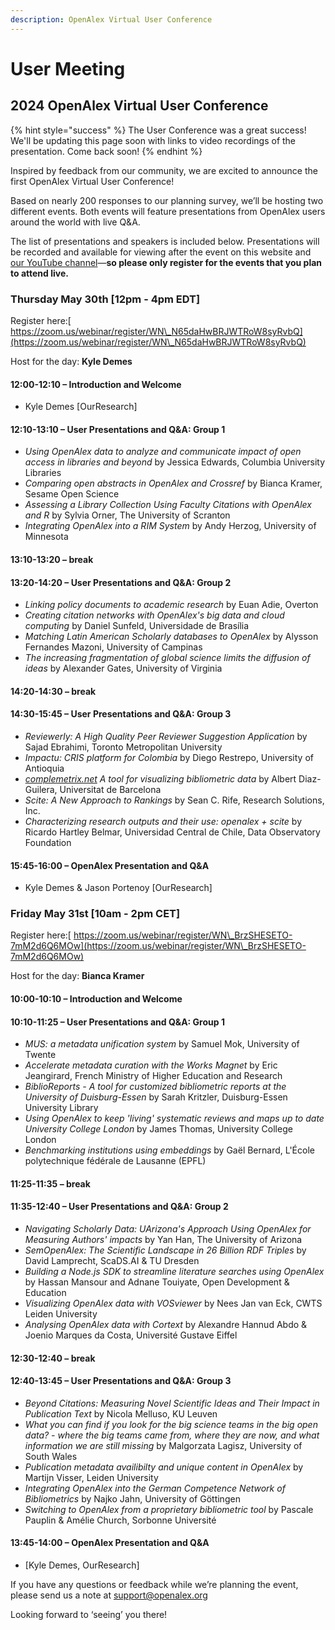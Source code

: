```yaml
---
description: OpenAlex Virtual User Conference
---
```


# User Meeting

## 2024 OpenAlex Virtual User Conference

{% hint style="success" %}
The User Conference was a great success! We'll be updating this page soon with links to video recordings of the presentation. Come back soon!
{% endhint %}

Inspired by feedback from our community, we are excited to announce the first OpenAlex Virtual User Conference!

Based on nearly 200 responses to our planning survey, we’ll be hosting two different events. Both events will feature presentations from OpenAlex users around the world with live Q\&A.

The list of presentations and speakers is included below. Presentations will be recorded and available for viewing after the event on this website and[ our YouTube channel](https://www.youtube.com/@OurResearch)—**so please only register for the events that you plan to attend live.**

### Thursday May 30th \[12pm - 4pm EDT]

Register here:[ https://zoom.us/webinar/register/WN\_N65daHwBRJWTRoW8syRvbQ](https://zoom.us/webinar/register/WN\_N65daHwBRJWTRoW8syRvbQ)

Host for the day: **Kyle Demes**

#### 12:00-12:10 – Introduction and Welcome

* Kyle Demes \[OurResearch]

#### 12:10-13:10 – User Presentations and Q\&A: Group 1

* _Using OpenAlex data to analyze and communicate impact of open access in libraries and beyond_ by Jessica Edwards, Columbia University Libraries
* _Comparing open abstracts in OpenAlex and Crossref_ by Bianca Kramer, Sesame Open Science
* _Assessing a Library Collection Using Faculty Citations with OpenAlex and R_ by Sylvia Orner, The University of Scranton
* _Integrating OpenAlex into a RIM System_ by Andy Herzog, University of Minnesota

#### 13:10-13:20 – break

#### 13:20-14:20 – User Presentations and Q\&A: Group 2

* _Linking policy documents to academic research_ by Euan Adie, Overton
* _Creating citation networks with OpenAlex's big data and cloud computing_ by Daniel Sunfeld, Universidade de Brasília
* _Matching Latin American Scholarly databases to OpenAlex_ by Alysson Fernandes Mazoni, University of Campinas
* _The increasing fragmentation of global science limits the diffusion of ideas_ by Alexander Gates, University of Virginia

#### 14:20-14:30 – break

#### 14:30-15:45 – User Presentations and Q\&A: Group 3

* _Reviewerly: A High Quality Peer Reviewer Suggestion Application_ by Sajad Ebrahimi, Toronto Metropolitan University
* _Impactu: CRIS platform for Colombia_ by Diego Restrepo, University of Antioquia
* [_complemetrix.net_](https://complemetrix.net) _A tool for visualizing bibliometric data_ by Albert Diaz-Guilera, Universitat de Barcelona
* _Scite: A New Approach to Rankings_ by Sean C. Rife, Research Solutions, Inc.
* _Characterizing research outputs and their use: openalex + scite_ by Ricardo Hartley Belmar, Universidad Central de Chile, Data Observatory Foundation

#### 15:45-16:00 – OpenAlex Presentation and Q\&A

* Kyle Demes & Jason Portenoy \[OurResearch]

### Friday May 31st \[10am - 2pm CET]

Register here:[ https://zoom.us/webinar/register/WN\_BrzSHESETO-7mM2d6Q6MOw](https://zoom.us/webinar/register/WN\_BrzSHESETO-7mM2d6Q6MOw)

Host for the day: **Bianca Kramer**

#### 10:00-10:10 – Introduction and Welcome

#### 10:10-11:25 – User Presentations and Q\&A: Group 1

* _MUS: a metadata unification system_ by Samuel Mok, University of Twente
* _Accelerate metadata curation with the Works Magnet_ by Eric Jeangirard, French Ministry of Higher Education and Research
* _BiblioReports - A tool for customized bibliometric reports at the University of Duisburg-Essen_ by Sarah Kritzler, Duisburg-Essen University Library
* _Using OpenAlex to keep 'living' systematic reviews and maps up to date University College London_ by James Thomas, University College London
* _Benchmarking institutions using embeddings_ by Gaël Bernard, L'École polytechnique fédérale de Lausanne (EPFL)

#### 11:25-11:35 – break

#### 11:35-12:40 – User Presentations and Q\&A: Group 2

* _Navigating Scholarly Data: UArizona's Approach Using OpenAlex for Measuring Authors' impacts_ by Yan Han, The University of Arizona
* _SemOpenAlex: The Scientific Landscape in 26 Billion RDF Triples_ by David Lamprecht, ScaDS.AI & TU Dresden
* _Building a Node.js SDK to streamline literature searches using OpenAlex_ by Hassan Mansour and Adnane Touiyate, Open Development & Education
* _Visualizing OpenAlex data with VOSviewer_ by Nees Jan van Eck, CWTS Leiden University
* _Analysing OpenAlex data with Cortext_ by Alexandre Hannud Abdo & Joenio Marques da Costa, Université Gustave Eiffel

#### 12:30-12:40 – break

#### 12:40-13:45 – User Presentations and Q\&A: Group 3

* _Beyond Citations: Measuring Novel Scientific Ideas and Their Impact in Publication Text_ by Nicola Melluso, KU Leuven
* _What you can find if you look for the big science teams in the big open data? - where the big teams came from, where they are now, and what information we are still missing_ by Malgorzata Lagisz, University of South Wales
* _Publication metadata availibilty and unique content in OpenAlex_ by Martijn Visser, Leiden University
* _Integrating OpenAlex into the German Competence Network of Bibliometrics_ by Najko Jahn, University of Göttingen
* _Switching to OpenAlex from a proprietary bibliometric tool_ by Pascale Pauplin & Amélie Church, Sorbonne Université

#### 13:45-14:00 – OpenAlex Presentation and Q\&A

* \[Kyle Demes, OurResearch]

If you have any questions or feedback while we’re planning the event, please send us a note at support@openalex.org

Looking forward to ‘seeing’ you there!
